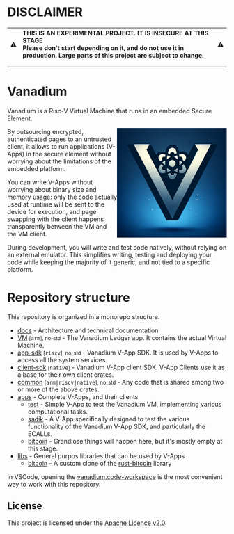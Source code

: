 # DISCLAIMER

:warning: | THIS IS AN EXPERIMENTAL PROJECT. IT IS INSECURE AT THIS STAGE<br/>Please don't start depending on it, and do not use it in production. Large parts of this project are subject to change. | :warning:
:---: | :--- | :---

---

# Vanadium

Vanadium is a Risc-V Virtual Machine that runs in an embedded Secure Element.

<img align="right" src="docs/assets/vanadium_logo.png" alt="Vanadium Logo" style="width: 50%; min-width: 200px; max-width: 280px"/>

By outsourcing encrypted, authenticated pages to an untrusted client, it allows to run applications (V-Apps) in the secure element without worrying about the limitations of the embedded platform.

You can write V-Apps without worrying about binary size and memory usage: only the code actually used at runtime will be sent to the device for execution, and page swapping with the client happens transparently between the VM and the VM client.

During development, you will write and test code natively, without relying on an external emulator. This simplifies writing, testing and deploying your code while keeping the majority of it generic, and not tied to a specific platform.

# Repository structure

This repository is organized in a monorepo structure.

* [docs](docs) - Architecture and technical documentation
* [VM](vm) <small>[<tt>arm</tt>], no-std</small> - The Vanadium Ledger app. It contains the actual Virtual Machine.
* [app-sdk](app-sdk) <small>[<tt>riscv</tt>], no_std</small> - Vanadium V-App SDK. It is used by V-Apps to access all the system services.
* [client-sdk](client-sdk) <small>[<tt>native</tt>]</small> - Vanadium V-App client SDK. V-App Clients use it as a base for their own client crates.
* [common](common) <small>[<tt>arm|riscv|native</tt>], no_std</small> - Any code that is shared among two or more of the above crates.
* [apps](apps) - Complete V-Apps, and their clients
  * [test](apps/test) - Simple V-App to test the Vanadium VM, implementing various computational tasks.
  * [sadik](apps/sadik) - A V-App specifically designed to test the various functionality of the Vanadium V-App SDK, and particularly the ECALLs.
  * [bitcoin](apps/bitcoin) - Grandiose things will happen here, but it's mostly empty at this stage.
* [libs](libs) - General purpos libraries that can be used by V-Apps
  * [bitcoin](libs/bitcoin) - A custom clone of the [rust-bitcoin](https://github.com/rust-bitcoin/rust-bitcoin) library


In VSCode, opening the [vanadium.code-workspace](vanadium.code-workspace) is the most convenient way to work with this repository.

## License

This project is licensed under the [Apache Licence v2.0](LICENSE).
